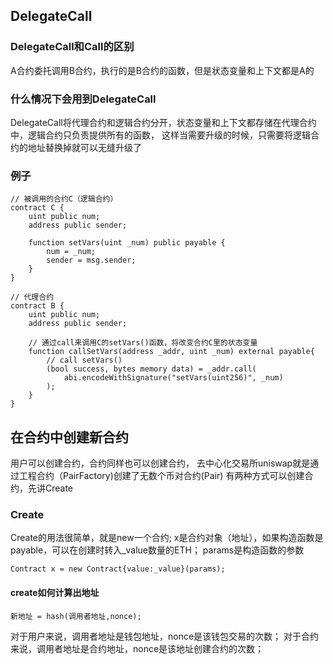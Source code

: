 ## DelegateCall
### DelegateCall和Call的区别
A合约委托调用B合约，执行的是B合约的函数，但是状态变量和上下文都是A的

### 什么情况下会用到DelegateCall
DelegateCall将代理合约和逻辑合约分开，状态变量和上下文都存储在代理合约中，逻辑合约只负责提供所有的函数，
这样当需要升级的时候，只需要将逻辑合约的地址替换掉就可以无缝升级了

### 例子
```
// 被调用的合约C（逻辑合约）
contract C {
    uint public num;
    address public sender;

    function setVars(uint _num) public payable {
        num = _num;
        sender = msg.sender;
    }
}

// 代理合约
contract B {
    uint public num;
    address public sender;
    
    // 通过call来调用C的setVars()函数，将改变合约C里的状态变量
    function callSetVars(address _addr, uint _num) external payable{
        // call setVars()
        (bool success, bytes memory data) = _addr.call(
            abi.encodeWithSignature("setVars(uint256)", _num)
        );
    }
}
```

## 在合约中创建新合约
用户可以创建合约，合约同样也可以创建合约，
去中心化交易所uniswap就是通过工程合约（PairFactory)创建了无数个币对合约(Pair)
有两种方式可以创建合约，先讲Create
### Create
Create的用法很简单，就是new一个合约;
x是合约对象（地址），如果构造函数是payable，可以在创建时转入_value数量的ETH；
params是构造函数的参数
```
Contract x = new Contract{value:_value}(params);
```
#### create如何计算出地址
```
新地址 = hash(调用者地址,nonce);
```
对于用户来说，调用者地址是钱包地址，nonce是该钱包交易的次数；
对于合约来说，调用者地址是合约地址，nonce是该地址创建合约的次数；